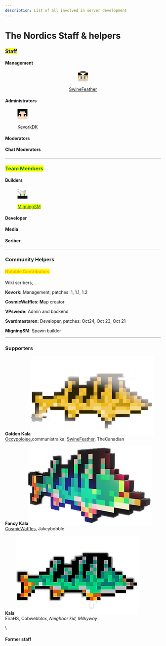 ```yaml
---
description: List of all involved in server development
---
```


# The Nordics Staff & helpers

### <mark style="color:blue;">Staff</mark>

#### &#x20;                                                                                    Management

<div align="center" data-full-width="true">

<figure><img src="../../../.gitbook/assets/SwineFeather.png" alt=""><figcaption><p><a href="swinefeather.md">SwineFeather</a></p></figcaption></figure>

</div>

#### &#x20;                                                                                   Administrators

<figure><img src="../../../.gitbook/assets/KevorkDK (1).png" alt=""><figcaption><p><a href="server-developers/kevork.md">KevorkDK</a></p></figcaption></figure>

#### &#x20;                                                                                     Moderators

#### &#x20;                                                                                Chat Moderators

***

### <mark style="color:green;">Team Members</mark>

#### &#x20;                                                                                          Builders

<figure><img src="../../../.gitbook/assets/MigningSM.png" alt=""><figcaption><p><a href="server-developers/migningsm.md"><mark style="color:green;">MigningSM</mark></a></p></figcaption></figure>

#### &#x20;                                                                                        Developer

#### &#x20;                                                                                           Media

#### &#x20;                                                                                           **Scriber**

***

### Community Helpers

#### <mark style="color:orange;">Notable Contributors</mark>

Wiki scribers,&#x20;

**Kevork:** Management, patches: 1, 1.1, 1.2&#x20;

**CosmicWaffles: M**ap creator

**VPswede:** Admin and backend

**Svardmastaren:** Developer, patches: Oct24, Oct 23, Oct 21&#x20;

**MigningSM**: Spawn builder&#x20;

***

### Supporters

**Golden Kala**<img src="../../../.gitbook/assets/GoldenKala (1).png" alt="" data-size="line">\
[Occypolojee](../../../towny/towns/baltics-region/superalko/superalko-residents/occypolojee.md),communistraika, [SwineFeather](swinefeather.md), TheCanadian

**Fancy Kala**<img src="../../../.gitbook/assets/FancyKala.png" alt="" data-size="line">\
[CosmicWaffles](../../../towny/towns/finland-region/garvia/garvian-residents/cosmicwaffles.md), Jakeybobble

**Kala** <img src="../../../.gitbook/assets/Kala.png" alt="" data-size="line">\
EiraHS, Cobwebblox, _Neighbor kid, Milkyway_



\


#### Former staff
